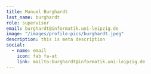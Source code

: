 ```yaml
---
title: Manuel Burghardt
last_name: burghardt
role: supervisor
email: burghardt@informatik.uni-leipzig.de
image: "/images/profile-pics/burghardt.jpeg"
description: this is meta description
social:
  - name: email
    icon: fab fa-at
    link: mailto:burghardt@informatik.uni-leipzig.de
---
```


